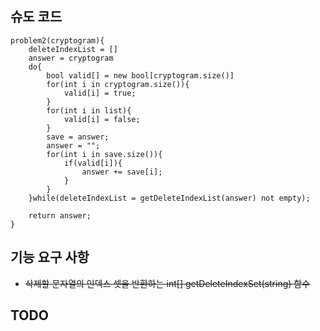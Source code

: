 ## 슈도 코드

```
problem2(cryptogram){
    deleteIndexList = []
    answer = cryptogram        
    do{
        bool valid[] = new bool[cryptogram.size()]
        for(int i in cryptogram.size()){
            valid[i] = true;
        }
        for(int i in list){
            valid[i] = false;
        }
        save = answer;
        answer = "";
        for(int i in save.size()){
            if(valid[i]){
                answer += save[i];
            }
        }
    }while(deleteIndexList = getDeleteIndexList(answer) not empty);
    
    return answer;
}
```

## 기능 요구 사항
- ~~삭제할 문자열의 인덱스 셋을 반환하는 int[] getDeleteIndexSet(string) 함수~~

TODO
- 